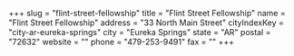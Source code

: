 +++
slug = "flint-street-fellowship"
title = "Flint Street Fellowship"
name = "Flint Street Fellowship"
address = "33 North Main Street"
cityIndexKey = "city-ar-eureka-springs"
city = "Eureka Springs"
state = "AR"
postal = "72632"
website = ""
phone = "479-253-9491"
fax = ""
+++
